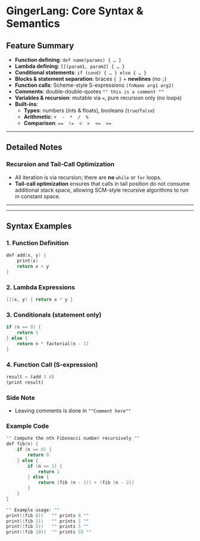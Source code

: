 # GingerLang: Core Syntax & Semantics

## Feature Summary

- **Function defining**: ``def name(params) { … }``
- **Lambda defining**: ``[](param1, param2) { … }``
- **Conditional statements**: ``if (cond) { … } else { … }``
- **Blocks & statement separation**: braces ``{ }`` + **newlines** (no ``;``)
- **Function calls**: Scheme-style S-expressions ``(fnName arg1 arg2)``
- **Comments**: double-double-quotes ``"" this is a comment ""``
- **Variables & recursion**: mutable via ``=``, pure recursion only (no loops)
- **Built-ins**:  
  - **Types**: numbers (ints & floats), booleans (`true`/`false`)  
  - **Arithmetic**: ``+  -  *  /  %``  
  - **Comparison**: ``==  !=  <  >  <=  >=``  

---

## Detailed Notes

### Recursion and Tail-Call Optimization  
- All iteration is via recursion; there are **no** `while` or `for` loops.  
- **Tail-call optimization** ensures that calls in tail position do not consume additional stack space, allowing SCM-style recursive algorithms to run in constant space.

---

---

## Syntax Examples

### 1. Function Definition  
```cpp
def add(x, y) {
    print(x)
    return x + y
}
```

### 2. Lambda Expressions
```cpp
[](x, y) { return x * y }
```

### 3. Conditionals (statement only)
```cpp
if (n == 0) {
    return 1
} else {
    return n * factorial(n - 1)
}
```

### 4. Function Call (S-expression)
```scm
result = (add 3 4)
(print result)
```

### Side Note
- Leaving comments is done in ``""Comment here""``

### Example Code
```cpp
"" Compute the nth Fibonacci number recursively ""
def fib(n) {
    if (n == 0) {
        return 0
    } else {
        if (n == 1) {
            return 1
        } else {
            return (fib (n - 1)) + (fib (n - 2))
        }
    }
}

"" Example usage: ""
print((fib 0))   "" prints 0 ""
print((fib 1))   "" prints 1 ""
print((fib 5))   "" prints 5 ""
print((fib 10))  "" prints 55 ""
```










